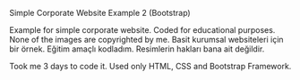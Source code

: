 Simple Corporate Website Example 2 (Bootstrap)

Example for simple corporate website. Coded for educational purposes. None of the images are copyrighted by me. 
Basit kurumsal websiteleri için bir örnek. Eğitim amaçlı kodladım. Resimlerin hakları bana ait değildir.

Took me 3 days to code it. 
Used only HTML, CSS and Bootstrap Framework. 

